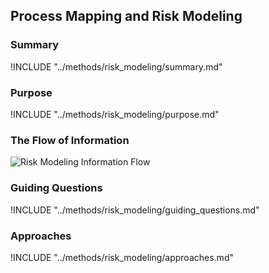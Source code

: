 ## Process Mapping and Risk Modeling

### Summary
!INCLUDE "../methods/risk_modeling/summary.md"

### Purpose
!INCLUDE "../methods/risk_modeling/purpose.md"

### The Flow of Information
![Risk Modeling Information Flow](images/info_flows/risk_modeling.svg)

### Guiding Questions
!INCLUDE "../methods/risk_modeling/guiding_questions.md"

### Approaches
!INCLUDE "../methods/risk_modeling/approaches.md"
